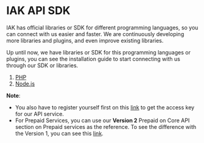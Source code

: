 # IAK API SDK

IAK has official libraries or SDK for different programming languages, so you can connect with us easier and faster. We are continuously developing more libraries and plugins, and even improve existing libraries.

Up until now, we have libraries or SDK for this programming languages or plugins, you can see the installation guide to start connecting with us through our SDK or libraries.

1. [PHP](./php/introduction.md)
2. [Node.js](./node-js/introduction.md)

**Note**:
* You also have to register yourself first on this [link](https://iak.id/) to get the access key for our API service.
* For Prepaid Services, you can use our **Version 2** Prepaid on Core API section on Prepaid services as the reference. To see the difference with the Version 1, you can see this [link](https://api.iak.id/docs/reference/docs/prepaid/core/v1-vs-v2.md).